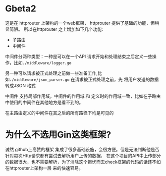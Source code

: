 # Gbeta2

 这是在 httprouter 上架构的一个web框架， httprouter 提供了基础的功能，但稍显简陋。
 所以在httprouter 之上增加如下几个功能:

 * 子路由
 * 中间件


中间件分两种类型：一种是可以在一个API 请求开始和处理结束之后定义一些操作，比如`./middleware/logger.go` 

另一种可以请求被正式处理之前做一些准备工作,比如`./middleware/json_parser.go` 在请求被正式处理之前，先
将用户发送的数据转成JSON 格式


中间件 支持局部作用域，中间件的作用域 和 定义时的作用域一致，比如在子路由中使用的中间件在其他地方是看不到的。

在主路由定义的中间件在其之后的所有路径下均是可见的


# 为什么不选用Gin这类框架?

诚然 github上高赞的框架 集成了很多基础设施，会很方便。但是无法判断他是否针对每次Http请求都有尝试去解析用户上传的数据，
在这个项目的API中上传部分的数据很大，也不需要解析，为了消除这个担忧而去check框架的代码的话还不如在httprouter上架构一层
来的快速容易。

